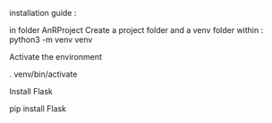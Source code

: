 installation guide :

in folder AnRProject
Create a project folder and a venv folder within : 
python3 -m venv venv

Activate the environment

. venv/bin/activate

Install Flask

pip install Flask

